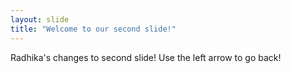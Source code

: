 ```yaml
---
layout: slide
title: "Welcome to our second slide!"
---
```

Radhika's changes to second slide!
Use the left arrow to go back!
